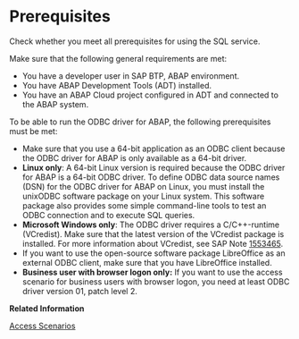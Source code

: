 <!-- loiod71ed17fe0294eceb5e5327585cdfac1 -->

# Prerequisites

Check whether you meet all prerequisites for using the SQL service.



Make sure that the following general requirements are met:

-   You have a developer user in SAP BTP, ABAP environment.
-   You have ABAP Development Tools \(ADT\) installed.
-   You have an ABAP Cloud project configured in ADT and connected to the ABAP system.

To be able to run the ODBC driver for ABAP, the following prerequisites must be met:

-   Make sure that you use a 64-bit application as an ODBC client because the ODBC driver for ABAP is only available as a 64-bit driver.
-   **Linux only**: A 64-bit Linux version is required because the ODBC driver for ABAP is a 64-bit ODBC driver. To define ODBC data source names \(DSN\) for the ODBC driver for ABAP on Linux, you must install the unixODBC software package on your Linux system. This software package also provides some simple command-line tools to test an ODBC connection and to execute SQL queries.
-   **Microsoft Windows only**: The ODBC driver requires a C/C++-runtime \(VCredist\). Make sure that the latest version of the VCredist package is installed. For more information about VCredist, see SAP Note [1553465](https://me.sap.com/notes/1553465).
-   If you want to use the open-source software package LibreOffice as an external ODBC client, make sure that you have LibreOffice installed.
-   **Business user with browser logon only:** If you want to use the access scenario for business users with browser logon, you need at least ODBC driver version 01, patch level 2.

**Related Information**  


[Access Scenarios](access-scenarios-96368bd.md "When you set up access to ABAP-managed data from ODBC-based clients, you can set up privileged or business user-based data access.")

